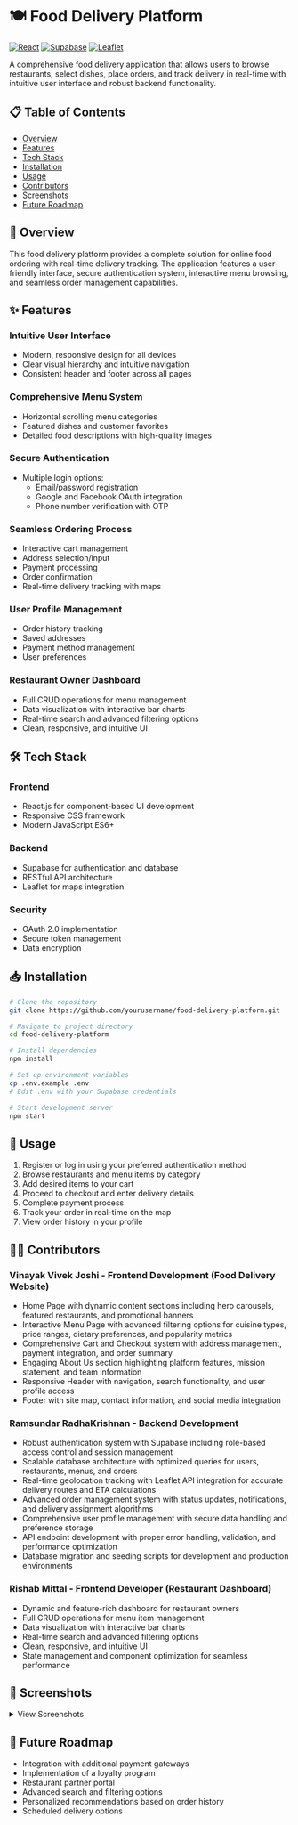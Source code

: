 # 🍽️ Food Delivery Platform

[![React](https://img.shields.io/badge/React-20232A?style=for-the-badge&logo=react&logoColor=61DAFB)](https://reactjs.org/)
[![Supabase](https://img.shields.io/badge/Supabase-3ECF8E?style=for-the-badge&logo=supabase&logoColor=white)](https://supabase.io/)
[![Leaflet](https://img.shields.io/badge/Leaflet-199900?style=for-the-badge&logo=Leaflet&logoColor=white)](https://leafletjs.com/)

A comprehensive food delivery application that allows users to browse restaurants, select dishes, place orders, and track delivery in real-time with intuitive user interface and robust backend functionality.

## 📋 Table of Contents
- [Overview](#overview)
- [Features](#features)
- [Tech Stack](#tech-stack)
- [Installation](#installation)
- [Usage](#usage)
- [Contributors](#contributors)
- [Screenshots](#screenshots)
- [Future Roadmap](#future-roadmap)

## 🌟 Overview

This food delivery platform provides a complete solution for online food ordering with real-time delivery tracking. The application features a user-friendly interface, secure authentication system, interactive menu browsing, and seamless order management capabilities.

## ✨ Features

### Intuitive User Interface
- Modern, responsive design for all devices
- Clear visual hierarchy and intuitive navigation
- Consistent header and footer across all pages

### Comprehensive Menu System
- Horizontal scrolling menu categories
- Featured dishes and customer favorites
- Detailed food descriptions with high-quality images

### Secure Authentication
- Multiple login options:
  - Email/password registration
  - Google and Facebook OAuth integration
  - Phone number verification with OTP

### Seamless Ordering Process
- Interactive cart management
- Address selection/input
- Payment processing
- Order confirmation
- Real-time delivery tracking with maps

### User Profile Management
- Order history tracking
- Saved addresses
- Payment method management
- User preferences

### Restaurant Owner Dashboard
- Full CRUD operations for menu management
- Data visualization with interactive bar charts
- Real-time search and advanced filtering options
- Clean, responsive, and intuitive UI

## 🛠️ Tech Stack

### Frontend
- React.js for component-based UI development
- Responsive CSS framework
- Modern JavaScript ES6+

### Backend
- Supabase for authentication and database
- RESTful API architecture
- Leaflet for maps integration

### Security
- OAuth 2.0 implementation
- Secure token management
- Data encryption

## 📥 Installation

```bash
# Clone the repository
git clone https://github.com/yourusername/food-delivery-platform.git

# Navigate to project directory
cd food-delivery-platform

# Install dependencies
npm install

# Set up environment variables
cp .env.example .env
# Edit .env with your Supabase credentials

# Start development server
npm start
```

## 🚀 Usage

1. Register or log in using your preferred authentication method
2. Browse restaurants and menu items by category
3. Add desired items to your cart
4. Proceed to checkout and enter delivery details
5. Complete payment process
6. Track your order in real-time on the map
7. View order history in your profile

## 👨‍💻 Contributors

### Vinayak Vivek Joshi - Frontend Development (Food Delivery Website)
- Home Page with dynamic content sections including hero carousels, featured restaurants, and promotional banners
- Interactive Menu Page with advanced filtering options for cuisine types, price ranges, dietary preferences, and popularity metrics
- Comprehensive Cart and Checkout system with address management, payment integration, and order summary
- Engaging About Us section highlighting platform features, mission statement, and team information
- Responsive Header with navigation, search functionality, and user profile access
- Footer with site map, contact information, and social media integration

### Ramsundar RadhaKrishnan - Backend Development
- Robust authentication system with Supabase including role-based access control and session management
- Scalable database architecture with optimized queries for users, restaurants, menus, and orders
- Real-time geolocation tracking with Leaflet API integration for accurate delivery routes and ETA calculations
- Advanced order management system with status updates, notifications, and delivery assignment algorithms
- Comprehensive user profile management with secure data handling and preference storage
- API endpoint development with proper error handling, validation, and performance optimization
- Database migration and seeding scripts for development and production environments

### Rishab Mittal - Frontend Developer (Restaurant Dashboard)
- Dynamic and feature-rich dashboard for restaurant owners
- Full CRUD operations for menu item management
- Data visualization with interactive bar charts
- Real-time search and advanced filtering options
- Clean, responsive, and intuitive UI
- State management and component optimization for seamless performance

## 📸 Screenshots

<details>
<summary>View Screenshots</summary>

### Home Page
![Home Page Hero Section](https://github.com/user-attachments/assets/82a89125-7c4c-4b1f-8654-5638bee41a3f)
![Featured Categories](https://github.com/user-attachments/assets/77b259d5-465d-4226-a0d9-dd0fdcdcc1f4)
![Popular Restaurants](https://github.com/user-attachments/assets/7700875c-4dcc-4701-9af4-61b40d26c4ea)

### Menu Page
![Cuisine Categories](https://github.com/user-attachments/assets/1c69fa7e-4ea4-4444-9f59-80088b342d79)
![Customer Favorites](https://github.com/user-attachments/assets/31878ebf-ca34-4f5c-88df-3357c95ef640)

### Authentication & Orders
![Login Options](https://github.com/user-attachments/assets/acd5644d-2d5c-4bb8-94e6-1be55ada4a55)
![Shopping Cart](https://github.com/user-attachments/assets/b4aa5803-c964-4455-87ed-64036186aa8e)
![Real-time Map Tracking](https://github.com/user-attachments/assets/14e899c1-40ba-4ce9-99d9-8f6641a7559a)

### User Profile
![Profile Overview](https://github.com/user-attachments/assets/a4686aeb-6449-4b81-97a7-3710be86377a)

### Restaurant Dashboard
![image](https://github.com/user-attachments/assets/ab9ec49b-ac30-4da1-8e71-00dc3d8d548e)
![image](https://github.com/user-attachments/assets/8f736aa6-4e4f-4d47-9ef3-6861b6382581)
![image](https://github.com/user-attachments/assets/857f4cb3-003b-45c0-9c90-2da4af1ddd82)
![image](https://github.com/user-attachments/assets/4560e1cf-ea12-4562-8f88-0d2c733770b7)
![image](https://github.com/user-attachments/assets/02d4dc74-1af1-474a-93e4-93f2ae16d801)

</details>

## 🔮 Future Roadmap

- Integration with additional payment gateways
- Implementation of a loyalty program
- Restaurant partner portal
- Advanced search and filtering options
- Personalized recommendations based on order history
- Scheduled delivery options
